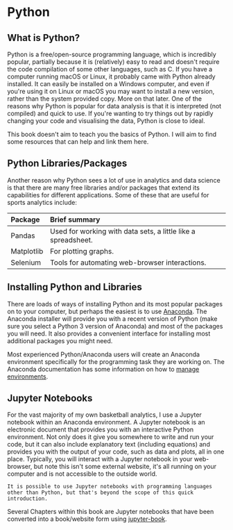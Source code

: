 # Python

## What is Python?

Python is a free/open-source programming language, which is incredibly popular, partially because it is (relatively) easy to read and doesn't require the code compilation of some other languages, such as C. If you have 
a computer running macOS or Linux, it probably came with Python already installed. It can easily be installed on a Windows computer, and even if you're using it on Linux or macOS you may want to install a new version, rather than the system provided copy. More on that later. One of the reasons why Python is popular for data analysis is that it is interpreted (not compiled) and quick to use. If you're wanting to try things out by rapidly changing your code and visualising the data, Python is close to ideal.

This book doesn't aim to teach you the basics of Python. I will aim to find some resources that can help and link them here.

## Python Libraries/Packages

Another reason why Python sees a lot of use in analytics and data science is that there are many free libraries and/or packages that extend its capabilities for different applications. Some of these that are useful for sports analytics include:

| Package    | Brief summary                                                 |
|:-----------|:--------------------------------------------------------------|
| Pandas     | Used for working with data sets, a little like a spreadsheet. |
| Matplotlib | For plotting graphs.                                          |
| Selenium   | Tools for automating web-browser interactions.                |

## Installing Python and Libraries

There are loads of ways of installing Python and its most popular packages on to your computer, but perhaps the easiest is to use [Anaconda](https://anaconda.org). The Anaconda installer will provide you with a recent version of Python (make sure you select a Python 3 version of Anaconda) and most of the packages you will need. It also provides a convenient interface for installing most additional packages you might need.

Most experienced Python/Anaconda users will create an Anaconda environment specifically for the programming task they are working on. The Anaconda documentation has some information on how to [manage environments](https://docs.anaconda.com/navigator/tutorials/manage-environments/).

## Jupyter Notebooks

For the vast majority of my own basketball analytics, I use a Jupyter notebook within an Anaconda environment. A Jupyter notebook is an electronic document that provides you with an interactive Python environment. Not only does it give you somewhere to write and run your code, but it can also include explanatory text (including equations) and provides you with the output of your code, such as data and plots, all in one place. Typically, you will interact with a Jupyter notebook in your web-browser, but note this isn't some external website, it's all running on your computer and is not accessible to the outside world.

```{note}
It is possible to use Jupyter notebooks with programming languages other than Python, but that's beyond the scope of this quick introduction.
```

Several Chapters within this book are Jupyter notebooks that have been converted into a book/website form using [jupyter-book](https://jupyterbook.org/en/stable/intro.html).